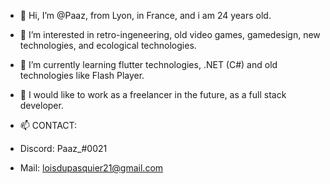 - 👋 Hi, I’m @Paaz, from Lyon, in France, and i am 24 years old. 
- 👀 I’m interested in retro-ingeneering, old video games, gamedesign, new technologies, and ecological technologies. 
- 🌱 I’m currently learning flutter technologies, .NET (C#) and old technologies like Flash Player.
- 💞️ I would like to work as a freelancer in the future, as a full stack developer.

- 📫 CONTACT:
- Discord: Paaz_#0021
- Mail: loisdupasquier21@gmail.com


